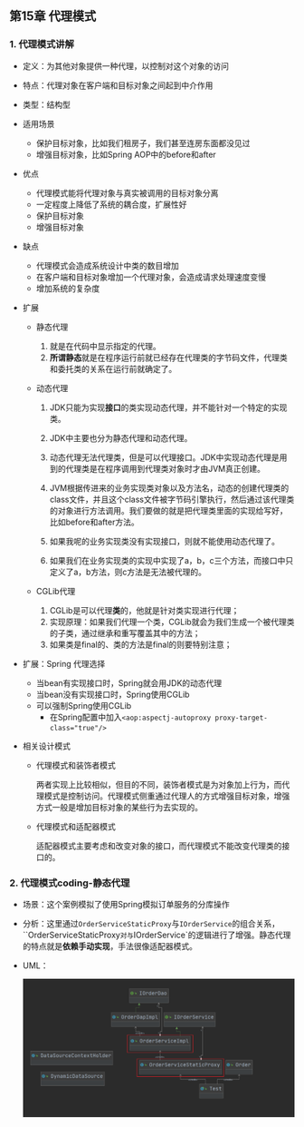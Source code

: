 ## 第15章 代理模式

### 1. 代理模式讲解

* 定义：为其他对象提供一种代理，以控制对这个对象的访问

* 特点：代理对象在客户端和目标对象之间起到中介作用

* 类型：结构型

* 适用场景

  * 保护目标对象，比如我们租房子，我们甚至连房东面都没见过
  * 增强目标对象，比如Spring AOP中的before和after

* 优点

  * 代理模式能将代理对象与真实被调用的目标对象分离
  * 一定程度上降低了系统的耦合度，扩展性好
  * 保护目标对象
  * 增强目标对象

* 缺点

  * 代理模式会造成系统设计中类的数目增加
  * 在客户端和目标对象增加一个代理对象，会造成请求处理速度变慢
  * 增加系统的复杂度

* 扩展

  * 静态代理

    1. 就是在代码中显示指定的代理。
    2. **所谓静态**就是在程序运行前就已经存在代理类的字节码文件，代理类和委托类的关系在运行前就确定了。

  * 动态代理

    1. JDK只能为实现**接口**的类实现动态代理，并不能针对一个特定的实现类。

    2. JDK中主要也分为静态代理和动态代理。

    3. 动态代理无法代理类，但是可以代理接口。JDK中实现动态代理是用到的代理类是在程序调用到代理类对象时才由JVM真正创建。

    4. JVM根据传进来的业务实现类对象以及方法名，动态的创建代理类的class文件，并且这个class文件被字节码引擎执行，然后通过该代理类的对象进行方法调用。我们要做的就是把代理类里面的实现给写好，比如before和after方法。

    5. 如果我呢的业务实现类没有实现接口，则就不能使用动态代理了。

    6. 如果我们在业务实现类的实现中实现了a，b，c三个方法，而接口中只定义了a，b方法，则c方法是无法被代理的。

  * CGLib代理

    1. CGLib是可以代理**类**的，他就是针对类实现进行代理；
    2. 实现原理：如果我们代理一个类，CGLib就会为我们生成一个被代理类的子类，通过继承和重写覆盖其中的方法；
    3. 如果类是final的、类的方法是final的则要特别注意；

* 扩展：Spring 代理选择

  * 当bean有实现接口时，Spring就会用JDK的动态代理
  * 当bean没有实现接口时，Spring使用CGLib
  * 可以强制Spring使用CGLib
    * 在Spring配置中加入`<aop:aspectj-autoproxy proxy-target-class="true"/>`

* 相关设计模式

  * 代理模式和装饰者模式

    两者实现上比较相似，但目的不同，装饰者模式是为对象加上行为，而代理模式是控制访问。代理模式侧重通过代理人的方式增强目标对象，增强方式一般是增加目标对象的某些行为去实现的。

  * 代理模式和适配器模式

    适配器模式主要考虑和改变对象的接口，而代理模式不能改变代理类的接口的。

### 2. 代理模式coding-静态代理

* 场景：这个案例模拟了使用Spring模拟订单服务的分库操作

* 分析：这里通过`OrderServiceStaticProxy`与`IOrderService`的组合关系，``OrderServiceStaticProxy`对与`IOrderService`的逻辑进行了增强。静态代理的特点就是**依赖手动实现**，手法很像适配器模式。

* UML：

  ![](../../../笔记图片/11/54.png)

